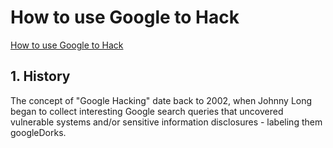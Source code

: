 # How to use Google to Hack
[How to use Google to Hack](https://null-byte.wonderhowto.com/how-to/use-google-hack-googledorks-0163566/)

## 1. History
The concept of "Google Hacking" date back to 2002, when Johnny Long began to collect interesting Google search queries that uncovered vulnerable systems and/or sensitive information disclosures - labeling them googleDorks.
<!--stackedit_data:
eyJoaXN0b3J5IjpbLTEwNzI4MjkzNDFdfQ==
-->